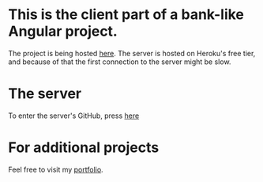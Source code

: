 # This is the client part of a bank-like Angular project.

The project is being hosted [here](https://ecstatic-austin-7e2714.netlify.app/).
The server is hosted on Heroku's free tier, and because of that the first connection to the server might be slow.

# The server

To enter the server's GitHub, press [here](https://github.com/guypersonalgithub/bank-server/)

# For additional projects

Feel free to visit my [portfolio](https://upbeat-benz-b6e02e.netlify.app/).
